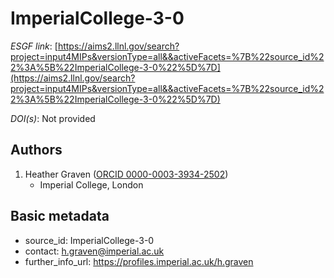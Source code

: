 # ImperialCollege-3-0

*ESGF link*: [https://aims2.llnl.gov/search?project=input4MIPs&versionType=all&&activeFacets=%7B%22source_id%22%3A%5B%22ImperialCollege-3-0%22%5D%7D](https://aims2.llnl.gov/search?project=input4MIPs&versionType=all&&activeFacets=%7B%22source_id%22%3A%5B%22ImperialCollege-3-0%22%5D%7D)

*DOI(s)*: Not provided

## Authors

1. Heather Graven ([ORCID 0000-0003-3934-2502](https://orcid.org/0000-0003-3934-2502))
    - Imperial College, London


## Basic metadata

- source_id: ImperialCollege-3-0
- contact: h.graven@imperial.ac.uk
- further_info_url: https://profiles.imperial.ac.uk/h.graven